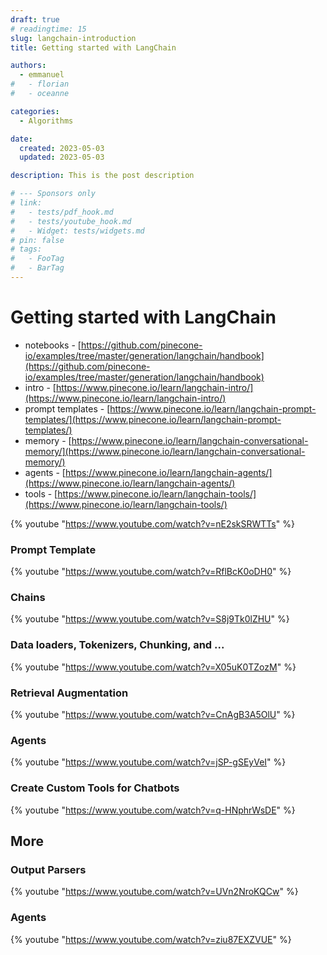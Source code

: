 ```yaml
---
draft: true
# readingtime: 15
slug: langchain-introduction
title: Getting started with LangChain

authors:
  - emmanuel
#   - florian
#   - oceanne

categories:
  - Algorithms

date:
  created: 2023-05-03
  updated: 2023-05-03

description: This is the post description

# --- Sponsors only
# link:
#   - tests/pdf_hook.md
#   - tests/youtube_hook.md
#   - Widget: tests/widgets.md
# pin: false
# tags:
#   - FooTag
#   - BarTag
---
```


# Getting started with LangChain

<!-- end-of-excerpt -->

 * notebooks - [https://github.com/pinecone-io/examples/tree/master/generation/langchain/handbook](https://github.com/pinecone-io/examples/tree/master/generation/langchain/handbook)
 * intro - [https://www.pinecone.io/learn/langchain-intro/](https://www.pinecone.io/learn/langchain-intro/)
 * prompt templates - [https://www.pinecone.io/learn/langchain-prompt-templates/](https://www.pinecone.io/learn/langchain-prompt-templates/)
 * memory - [https://www.pinecone.io/learn/langchain-conversational-memory/](https://www.pinecone.io/learn/langchain-conversational-memory/)
 * agents - [https://www.pinecone.io/learn/langchain-agents/](https://www.pinecone.io/learn/langchain-agents/)
 * tools - [https://www.pinecone.io/learn/langchain-tools/](https://www.pinecone.io/learn/langchain-tools/)

 {% youtube "https://www.youtube.com/watch?v=nE2skSRWTTs" %}

### Prompt Template

 {% youtube "https://www.youtube.com/watch?v=RflBcK0oDH0" %}

### Chains

 {% youtube "https://www.youtube.com/watch?v=S8j9Tk0lZHU" %}

### Data loaders, Tokenizers, Chunking, and ...

 {% youtube "https://www.youtube.com/watch?v=X05uK0TZozM" %}

### Retrieval Augmentation

 {% youtube "https://www.youtube.com/watch?v=CnAgB3A5OlU" %}

### Agents

 {% youtube "https://www.youtube.com/watch?v=jSP-gSEyVeI" %}

### Create Custom Tools for Chatbots

 {% youtube "https://www.youtube.com/watch?v=q-HNphrWsDE" %}

## More

### Output Parsers

 {% youtube "https://www.youtube.com/watch?v=UVn2NroKQCw" %}

### Agents

 {% youtube "https://www.youtube.com/watch?v=ziu87EXZVUE" %}
